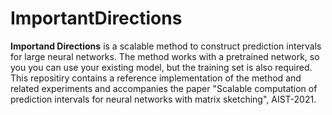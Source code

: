 # ImportantDirections
**Importand Directions** is a scalable method to construct prediction intervals for large neural networks. The method works with a pretrained network, so you you can use your existing model, but the training set is also required. This repositiry contains a reference implementation of the method and related experiments and accompanies the paper "Scalable computation of prediction intervals for neural networks with matrix sketching", AIST-2021.

